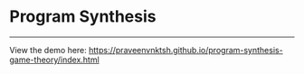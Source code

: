 # Program Synthesis
----------------------
View the demo here: https://praveenvnktsh.github.io/program-synthesis-game-theory/index.html


